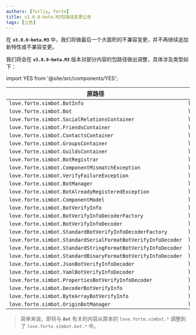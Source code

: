 ```yaml
---
authors: [forliy, forte]
title: v3.0.0-beta.M3包路径变更公告
tags: [公告]
---
```


在 **`v3.0.0-beta.M3`** 中，我们将做最后一个大面积的不兼容变更，并不再继续追加新特性或不兼容变更。

<!--truncate-->

我们将会在 **`v3.0.0-beta.M3`** 版本对部分内容的包路径做出调整，具体涉及类型如下：

import YES from '@site/src/components/YES';


| 原路径                                                          | 调整后                                                                                                |
|--------------------------------------------------------------|----------------------------------------------------------------------------------------------------|
| `love.forte.simbot.BotInfo`                                  | <code>love.forte.simbot.<b><YES value='bot' /></b>.BotInfo</code>                                  |
| `love.forte.simbot.Bot`                                      | <code>love.forte.simbot.<b><YES value='bot' /></b>.Bot</code>                                      |
| `love.forte.simbot.SocialRelationsContainer`                 | <code>love.forte.simbot.<b><YES value='definition' /></b>.SocialRelationsContainer</code>          |
| `love.forte.simbot.FriendsContainer`                         | <code>love.forte.simbot.<b><YES value='definition' /></b>.FriendsContainer</code>                  |
| `love.forte.simbot.ContactsContainer`                        | <code>love.forte.simbot.<b><YES value='definition' /></b>.ContactsContainer</code>                 |
| `love.forte.simbot.GroupsContainer`                          | <code>love.forte.simbot.<b><YES value='definition' /></b>.GroupsContainer</code>                   |
| `love.forte.simbot.GuildsContainer`                          | <code>love.forte.simbot.<b><YES value='definition' /></b>.GuildsContainer</code>                   |
| `love.forte.simbot.BotRegistrar`                             | <code>love.forte.simbot.<b><YES value='bot' /></b>.BotRegistrar</code>                             |
| `love.forte.simbot.ComponentMismatchException`               | <code>love.forte.simbot.<b><YES value='bot' /></b>.ComponentMismatchException</code>               |
| `love.forte.simbot.VerifyFailureException`                   | <code>love.forte.simbot.<b><YES value='bot' /></b>.VerifyFailureException</code>                   |
| `love.forte.simbot.BotManager`                               | <code>love.forte.simbot.<b><YES value='bot' /></b>.BotManager</code>                               |
| `love.forte.simbot.BotAlreadyRegisteredException`            | <code>love.forte.simbot.<b><YES value='bot' /></b>.BotAlreadyRegisteredException</code>            |
| `love.forte.simbot.ComponentModel`                           | <code>love.forte.simbot.<b><YES value='bot' /></b>.ComponentModel</code>                           |
| `love.forte.simbot.BotVerifyInfo`                            | <code>love.forte.simbot.<b><YES value='bot' /></b>.BotVerifyInfo</code>                            |
| `love.forte.simbot.BotVerifyInfoDecoderFactory`              | <code>love.forte.simbot.<b><YES value='bot' /></b>.BotVerifyInfoDecoderFactory</code>              |
| `love.forte.simbot.BotVerifyInfoDecoder`                     | <code>love.forte.simbot.<b><YES value='bot' /></b>.BotVerifyInfoDecoder</code>                     |
| `love.forte.simbot.StandardBotVerifyInfoDecoderFactory`      | <code>love.forte.simbot.<b><YES value='bot' /></b>.StandardBotVerifyInfoDecoderFactory</code>      |
| `love.forte.simbot.StandardSerialFormatBotVerifyInfoDecoder` | <code>love.forte.simbot.<b><YES value='bot' /></b>.StandardSerialFormatBotVerifyInfoDecoder</code> |
| `love.forte.simbot.StandardStringFormatBotVerifyInfoDecoder` | <code>love.forte.simbot.<b><YES value='bot' /></b>.StandardStringFormatBotVerifyInfoDecoder</code> |
| `love.forte.simbot.StandardBinaryFormatBotVerifyInfoDecoder` | <code>love.forte.simbot.<b><YES value='bot' /></b>.StandardBinaryFormatBotVerifyInfoDecoder</code> |
| `love.forte.simbot.JsonBotVerifyInfoDecoder`                 | <code>love.forte.simbot.<b><YES value='bot' /></b>.JsonBotVerifyInfoDecoder</code>                 |
| `love.forte.simbot.YamlBotVerifyInfoDecoder`                 | <code>love.forte.simbot.<b><YES value='bot' /></b>.YamlBotVerifyInfoDecoder</code>                 |
| `love.forte.simbot.PropertiesBotVerifyInfoDecoder`           | <code>love.forte.simbot.<b><YES value='bot' /></b>.PropertiesBotVerifyInfoDecoder</code>           |
| `love.forte.simbot.DecoderBotVerifyInfo`                     | <code>love.forte.simbot.<b><YES value='bot' /></b>.DecoderBotVerifyInfo</code>                     |
| `love.forte.simbot.ByteArrayBotVerifyInfo`                   | <code>love.forte.simbot.<b><YES value='bot' /></b>.ByteArrayBotVerifyInfo</code>                   |
| `love.forte.simbot.OriginBotManager`                         | <code>love.forte.simbot.<b><YES value='bot' /></b>.OriginBotManager</code>                         |

> 简单来说，即将与 **`Bot`** 有关的内容从原本的 `love.forte.simbot.*` 调整到了 `love.forte.simbot.bot.*` 中。


